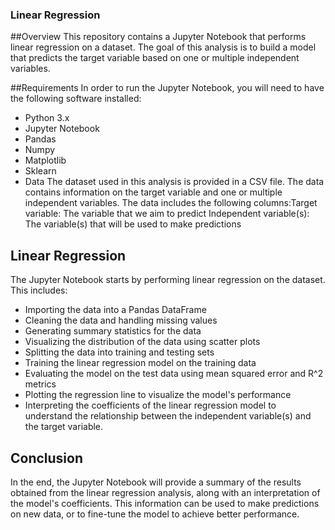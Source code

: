 ### Linear Regression
##Overview
This repository contains a Jupyter Notebook that performs linear regression on a dataset. The goal of this analysis is to build a model that predicts the target variable based on one or multiple independent variables.

##Requirements
In order to run the Jupyter Notebook, you will need to have the following software installed:

- Python 3.x
- Jupyter Notebook
- Pandas
- Numpy
- Matplotlib
- Sklearn
- Data
The dataset used in this analysis is provided in a CSV file. The data contains information on the target variable and one or multiple independent variables. The data includes the following columns:Target variable:
The variable that we aim to predict Independent variable(s): The variable(s) that will be used to make predictions
## Linear Regression
The Jupyter Notebook starts by performing linear regression on the dataset. This includes:

- Importing the data into a Pandas DataFrame
- Cleaning the data and handling missing values
- Generating summary statistics for the data
- Visualizing the distribution of the data using scatter plots
- Splitting the data into training and testing sets
- Training the linear regression model on the training data
- Evaluating the model on the test data using mean squared error and R^2 metrics
- Plotting the regression line to visualize the model's performance
- Interpreting the coefficients of the linear regression model to understand the relationship between the independent variable(s) and the target variable.
## Conclusion
In the end, the Jupyter Notebook will provide a summary of the results obtained from the linear regression analysis, along with an interpretation of the model's coefficients. This information can be used to make predictions on new data, or to fine-tune the model to achieve better performance.
